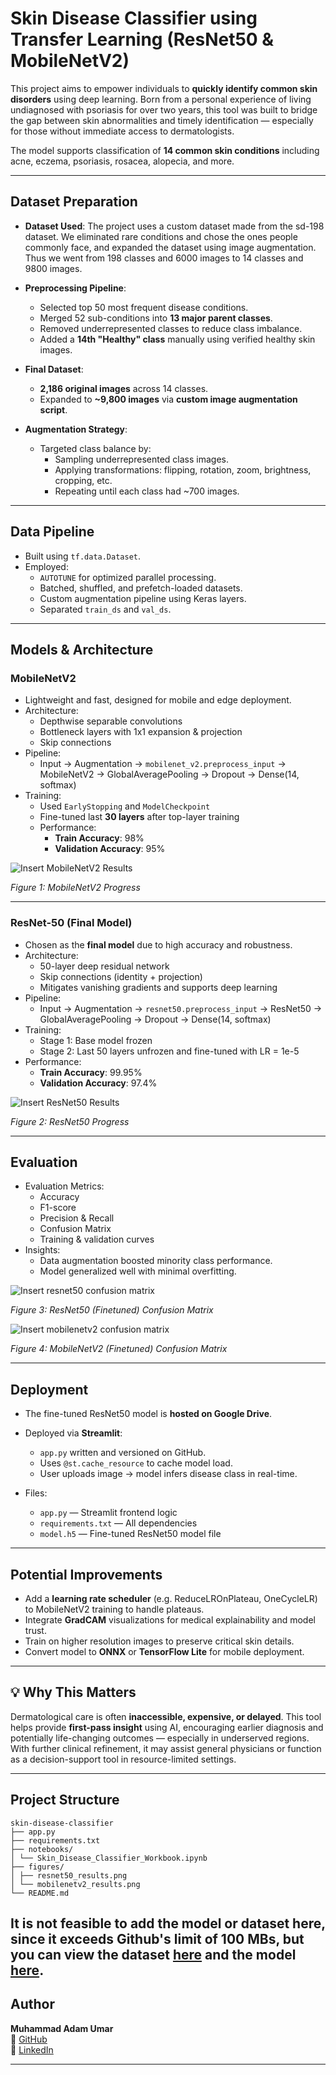 # Skin Disease Classifier using Transfer Learning (ResNet50 & MobileNetV2)

This project aims to empower individuals to **quickly identify common skin disorders** using deep learning. Born from a personal experience of living undiagnosed with psoriasis for over two years, this tool was built to bridge the gap between skin abnormalities and timely identification — especially for those without immediate access to dermatologists.

The model supports classification of **14 common skin conditions** including acne, eczema, psoriasis, rosacea, alopecia, and more.

---

## Dataset Preparation

- **Dataset Used**: The project uses a custom dataset made from the sd-198 dataset. We eliminated rare conditions and chose the ones people commonly face, and expanded the dataset using image augmentation. Thus we went from 198 classes and 6000 images to 14 classes and 9800 images.
- **Preprocessing Pipeline**:
  - Selected top 50 most frequent disease conditions.
  - Merged 52 sub-conditions into **13 major parent classes**.
  - Removed underrepresented classes to reduce class imbalance.
  - Added a **14th "Healthy" class** manually using verified healthy skin images.

- **Final Dataset**:
  - **2,186 original images** across 14 classes.
  - Expanded to **~9,800 images** via **custom image augmentation script**.

- **Augmentation Strategy**:
  - Targeted class balance by:
    - Sampling underrepresented class images.
    - Applying transformations: flipping, rotation, zoom, brightness, cropping, etc.
    - Repeating until each class had ~700 images.

---

## Data Pipeline

- Built using `tf.data.Dataset`.
- Employed:
  - `AUTOTUNE` for optimized parallel processing.
  - Batched, shuffled, and prefetch-loaded datasets.
  - Custom augmentation pipeline using Keras layers.
  - Separated `train_ds` and `val_ds`.

---

## Models & Architecture

### MobileNetV2

- Lightweight and fast, designed for mobile and edge deployment.
- Architecture:
  - Depthwise separable convolutions
  - Bottleneck layers with 1x1 expansion & projection
  - Skip connections
- Pipeline:
  - Input → Augmentation → `mobilenet_v2.preprocess_input` → MobileNetV2 → GlobalAveragePooling → Dropout → Dense(14, softmax)
- Training:
  - Used `EarlyStopping` and `ModelCheckpoint`
  - Fine-tuned last **30 layers** after top-layer training
  - Performance:
    - **Train Accuracy**: 98%
    - **Validation Accuracy**: 95%

![Insert MobileNetV2 Results](figures/mbnv2_results.png)

*Figure 1: MobileNetV2 Progress*

---

### ResNet-50 (Final Model)

- Chosen as the **final model** due to high accuracy and robustness.
- Architecture:
  - 50-layer deep residual network
  - Skip connections (identity + projection)
  - Mitigates vanishing gradients and supports deep learning
- Pipeline:
  - Input → Augmentation → `resnet50.preprocess_input` → ResNet50 → GlobalAveragePooling → Dropout → Dense(14, softmax)
- Training:
  - Stage 1: Base model frozen
  - Stage 2: Last 50 layers unfrozen and fine-tuned with LR = 1e-5
- Performance:
  - **Train Accuracy**: 99.95%
  - **Validation Accuracy**: 97.4%

![Insert ResNet50 Results](figures/resnet50_results.png)

*Figure 2: ResNet50 Progress*

---

## Evaluation

- Evaluation Metrics:
  - Accuracy
  - F1-score
  - Precision & Recall
  - Confusion Matrix
  - Training & validation curves
- Insights:
  - Data augmentation boosted minority class performance.
  - Model generalized well with minimal overfitting.

![Insert resnet50 confusion matrix](figures/resnet50_confusion.png)

*Figure 3: ResNet50 (Finetuned) Confusion Matrix*

![Insert mobilenetv2 confusion matrix](figures/mbnv2_confusion.png)

*Figure 4: MobileNetV2 (Finetuned) Confusion Matrix*

---

## Deployment

- The fine-tuned ResNet50 model is **hosted on Google Drive**.
- Deployed via **Streamlit**:
  - `app.py` written and versioned on GitHub.
  - Uses `@st.cache_resource` to cache model load.
  - User uploads image → model infers disease class in real-time.

- Files:
  - `app.py` — Streamlit frontend logic
  - `requirements.txt` — All dependencies
  - `model.h5` — Fine-tuned ResNet50 model file

---

## Potential Improvements

- Add a **learning rate scheduler** (e.g. ReduceLROnPlateau, OneCycleLR) to MobileNetV2 training to handle plateaus.
- Integrate **GradCAM** visualizations for medical explainability and model trust.
- Train on higher resolution images to preserve critical skin details.
- Convert model to **ONNX** or **TensorFlow Lite** for mobile deployment.

---

## 💡 Why This Matters

Dermatological care is often **inaccessible, expensive, or delayed**. This tool helps provide **first-pass insight** using AI, encouraging earlier diagnosis and potentially life-changing outcomes — especially in underserved regions. With further clinical refinement, it may assist general physicians or function as a decision-support tool in resource-limited settings.

---

## Project Structure

```
skin-disease-classifier
├── app.py
├── requirements.txt
├── notebooks/
│ └── Skin_Disease_Classifier_Workbook.ipynb
├── figures/
│ ├── resnet50_results.png
│ └── mobilenetv2_results.png
└── README.md
```
It is not feasible to add the model or dataset here, since it exceeds Github's limit of 100 MBs, but you can view the dataset [here](https://drive.google.com/file/d/1o0_qCl57HUR4T6NZcxfuNXp8tugTRGNK/view?usp=sharing) and the model [here](https://drive.google.com/file/d/1N6F10miFe4DjOk1scbEhj9z062EPvdTO/view?usp=sharing).
---

## Author

**Muhammad Adam Umar**  
📍 [GitHub](https://github.com/MAdamUmar/)  
🔗 [LinkedIn](https://www.linkedin.com/in/muhammad-adam-umar-26baaa2b5/)  

---
